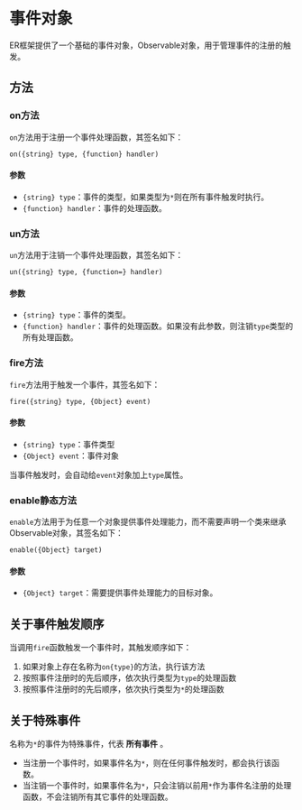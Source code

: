 # 事件对象

ER框架提供了一个基础的事件对象，Observable对象，用于管理事件的注册的触发。

## 方法

### on方法

`on`方法用于注册一个事件处理函数，其签名如下：

    on({string} type, {function} handler)

#### 参数

- `{string} type`：事件的类型，如果类型为`*`则在所有事件触发时执行。
- `{function} handler`：事件的处理函数。

### un方法

`un`方法用于注销一个事件处理函数，其签名如下：

    un({string} type, {function=} handler)

#### 参数

- `{string} type`：事件的类型。
- `{function} handler`：事件的处理函数。如果没有此参数，则注销`type`类型的所有处理函数。

### fire方法

`fire`方法用于触发一个事件，其签名如下：

    fire({string} type, {Object} event)

#### 参数

- `{string} type`：事件类型
- `{Object} event`：事件对象

当事件触发时，会自动给`event`对象加上`type`属性。

### enable静态方法

`enable`方法用于为任意一个对象提供事件处理能力，而不需要声明一个类来继承Observable对象，其签名如下：

    enable({Object} target)

#### 参数

- `{Object} target`：需要提供事件处理能力的目标对象。

## 关于事件触发顺序

当调用`fire`函数触发一个事件时，其触发顺序如下：

1. 如果对象上存在名称为`on{type}`的方法，执行该方法
2. 按照事件注册时的先后顺序，依次执行类型为`type`的处理函数
3. 按照事件注册时的先后顺序，依次执行类型为`*`的处理函数

## 关于特殊事件

名称为`*`的事件为特殊事件，代表 **所有事件** 。

- 当注册一个事件时，如果事件名为`*`，则在任何事件触发时，都会执行该函数。
- 当注销一个事件时，如果事件名为`*`，只会注销以前用`*`作为事件名注册的处理函数，不会注销所有其它事件的处理函数。
